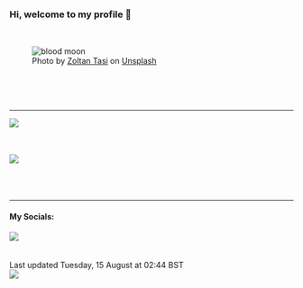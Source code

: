 <h3>Hi, welcome to my profile 👋</h3>

<br />
<figure>
  <img
    src="https://images.unsplash.com/photo-1533251107558-25299f5a3893?crop=entropy&cs=tinysrgb&fit=max&fm=jpg&ixid=M3wyNzQ3MDB8MHwxfHJhbmRvbXx8fHx8fHx8fDE2OTIwNjA3Mzd8&ixlib=rb-4.0.3&q=80&w=1080&auto=format"
    alt="blood moon" 
  />
  <figcaption>Photo by <a
    href="https://unsplash.com/@zoltantasi?utm_source=Profile%20readme&utm_medium=referral">Zoltan Tasi</a> on <a
    href="https://unsplash.com/?utm_source=Profile%20readme&utm_medium=referral">Unsplash</a></figcaption>
</figure>




  <br /><br /><br />

<hr />
<img
  src="https://github-readme-stats.vercel.app/api?username=shanelucy&show_icons=true&theme=calm"
/>
<br /><br /><br />

<img 
  src="https://github-readme-stats.vercel.app/api/top-langs/?username=shanelucy&theme=calm"
/>
<br /><br /><br /><br />
<hr />
<h4>My Socials:</h4>
<a href="https://uk.linkedin.com/in/shane-lucy-4735b616a">
  <img
    src="https://img.shields.io/badge/linkedin%20-%230077B5.svg?&style=for-the-badge&logo=linkedin&logoColor=white"
  />
</a>
<br /><br /><br />
Last updated Tuesday, 15 August at 02:44 BST
<br />
<img
  src="https://github.com/ShaneLucy/ShaneLucy/workflows/README%20build/badge.svg"
/>
